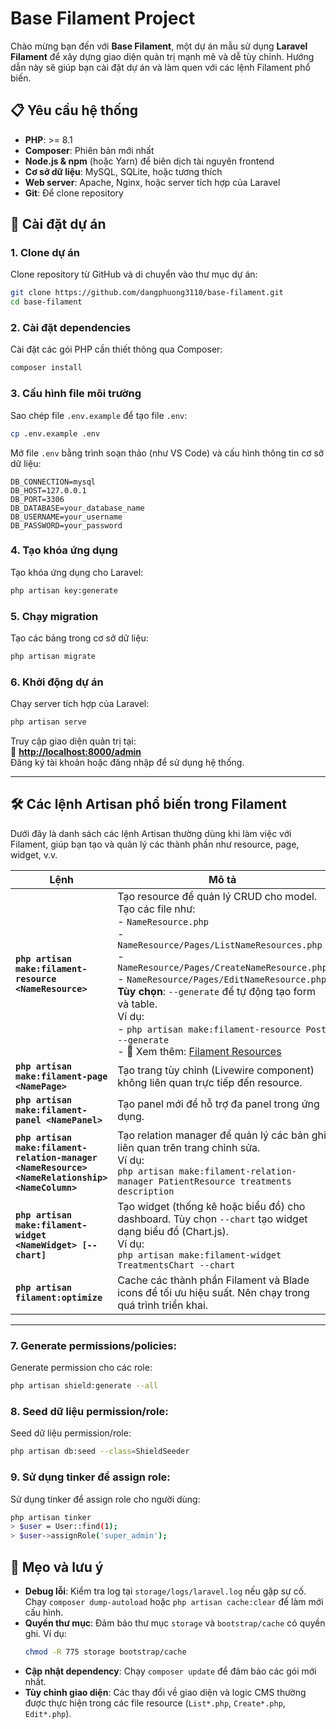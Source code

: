 # Base Filament Project

Chào mừng bạn đến với **Base Filament**, một dự án mẫu sử dụng **Laravel Filament** để xây dựng giao diện quản trị mạnh mẽ và dễ tùy chỉnh. Hướng dẫn này sẽ giúp bạn cài đặt dự án và làm quen với các lệnh Filament phổ biến.

## 📋 Yêu cầu hệ thống
- **PHP**: >= 8.1
- **Composer**: Phiên bản mới nhất
- **Node.js & npm** (hoặc Yarn) để biên dịch tài nguyên frontend
- **Cơ sở dữ liệu**: MySQL, SQLite, hoặc tương thích
- **Web server**: Apache, Nginx, hoặc server tích hợp của Laravel
- **Git**: Để clone repository

## 🚀 Cài đặt dự án

### 1. Clone dự án
Clone repository từ GitHub và di chuyển vào thư mục dự án:
```bash
git clone https://github.com/dangphuong3110/base-filament.git
cd base-filament
```

### 2. Cài đặt dependencies
Cài đặt các gói PHP cần thiết thông qua Composer:
```bash
composer install
```

### 3. Cấu hình file môi trường
Sao chép file `.env.example` để tạo file `.env`:
```bash
cp .env.example .env
```
Mở file `.env` bằng trình soạn thảo (như VS Code) và cấu hình thông tin cơ sở dữ liệu:
```env
DB_CONNECTION=mysql
DB_HOST=127.0.0.1
DB_PORT=3306
DB_DATABASE=your_database_name
DB_USERNAME=your_username
DB_PASSWORD=your_password
```

### 4. Tạo khóa ứng dụng
Tạo khóa ứng dụng cho Laravel:
```bash
php artisan key:generate
```

### 5. Chạy migration
Tạo các bảng trong cơ sở dữ liệu:
```bash
php artisan migrate
```

### 6. Khởi động dự án
Chạy server tích hợp của Laravel:
```bash
php artisan serve
```
Truy cập giao diện quản trị tại:  
🔗 **[http://localhost:8000/admin](http://localhost:8000/admin)**  
Đăng ký tài khoản hoặc đăng nhập để sử dụng hệ thống.

---

## 🛠 Các lệnh Artisan phổ biến trong Filament

Dưới đây là danh sách các lệnh Artisan thường dùng khi làm việc với Filament, giúp bạn tạo và quản lý các thành phần như resource, page, widget, v.v.

| **Lệnh** | **Mô tả** |
|----------|-----------|
| **`php artisan make:filament-resource <NameResource>`** | Tạo resource để quản lý CRUD cho model. Tạo các file như:<br>- `NameResource.php`<br>- `NameResource/Pages/ListNameResources.php`<br>- `NameResource/Pages/CreateNameResource.php`<br>- `NameResource/Pages/EditNameResource.php`<br>**Tùy chọn**: `--generate` để tự động tạo form và table.<br>Ví dụ:<br>- ```php artisan make:filament-resource Post --generate```<br>- 📖 Xem thêm: [Filament Resources](https://filamentphp.com/docs/3.x/panels/resources/getting-started) |
| **`php artisan make:filament-page <NamePage>`** | Tạo trang tùy chỉnh (Livewire component) không liên quan trực tiếp đến resource. |
| **`php artisan make:filament-panel <NamePanel>`** | Tạo panel mới để hỗ trợ đa panel trong ứng dụng. |
| **`php artisan make:filament-relation-manager <NameResource> <NameRelationship> <NameColumn>`** | Tạo relation manager để quản lý các bản ghi liên quan trên trang chỉnh sửa.<br>Ví dụ:<br>```php artisan make:filament-relation-manager PatientResource treatments description``` |
| **`php artisan make:filament-widget <NameWidget> [--chart]`** | Tạo widget (thống kê hoặc biểu đồ) cho dashboard. Tùy chọn `--chart` tạo widget dạng biểu đồ (Chart.js).<br>Ví dụ:<br>```php artisan make:filament-widget TreatmentsChart --chart``` |
| **`php artisan filament:optimize`** | Cache các thành phần Filament và Blade icons để tối ưu hiệu suất. Nên chạy trong quá trình triển khai. |

---


### 7. Generate permissions/policies:
Generate permission cho các role:
```bash
php artisan shield:generate --all
```

### 8. Seed dữ liệu permission/role:
Seed dữ liệu permission/role:
```bash
php artisan db:seed --class=ShieldSeeder
```

### 9. Sử dụng tinker để assign role:
Sử dụng tinker để assign role cho người dùng:
```bash
php artisan tinker
> $user = User::find(1);
> $user->assignRole('super_admin');
```

## 🔧 Mẹo và lưu ý
- **Debug lỗi**: Kiểm tra log tại `storage/logs/laravel.log` nếu gặp sự cố. Chạy `composer dump-autoload` hoặc `php artisan cache:clear` để làm mới cấu hình.
- **Quyền thư mục**: Đảm bảo thư mục `storage` và `bootstrap/cache` có quyền ghi. Ví dụ:
  ```bash
  chmod -R 775 storage bootstrap/cache
  ```
- **Cập nhật dependency**: Chạy `composer update` để đảm bảo các gói mới nhất.
- **Tùy chỉnh giao diện**: Các thay đổi về giao diện và logic CMS thường được thực hiện trong các file resource (`List*.php`, `Create*.php`, `Edit*.php`).

